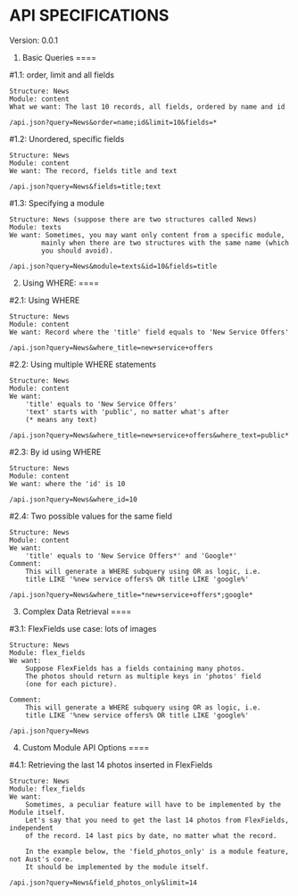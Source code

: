 API SPECIFICATIONS
====

Version: 0.0.1


1) Basic Queries
====

#1.1: order, limit and all fields

	Structure: News
	Module: content
	What we want: The last 10 records, all fields, ordered by name and id

	/api.json?query=News&order=name;id&limit=10&fields=*

#1.2: Unordered, specific fields

	Structure: News
	Module: content
	We want: The record, fields title and text

	/api.json?query=News&fields=title;text

#1.3: Specifying a module

	Structure: News (suppose there are two structures called News)
	Module: texts
	We want: Sometimes, you may want only content from a specific module,
			mainly when there are two structures with the same name (which
			you should avoid).

	/api.json?query=News&module=texts&id=10&fields=title

2) Using WHERE:
====

#2.1: Using WHERE

	Structure: News
	Module: content
	We want: Record where the 'title' field equals to 'New Service Offers'

	/api.json?query=News&where_title=new+service+offers

#2.2: Using multiple WHERE statements

	Structure: News
	Module: content
	We want:
		'title' equals to 'New Service Offers'
	 	'text' starts with 'public', no matter what's after
		(* means any text)

	/api.json?query=News&where_title=new+service+offers&where_text=public*

#2.3: By id using WHERE

	Structure: News
	Module: content
	We want: where the 'id' is 10

	/api.json?query=News&where_id=10

#2.4: Two possible values for the same field

	Structure: News
	Module: content
	We want:
		'title' equals to 'New Service Offers*' and 'Google*'
	Comment:
		This will generate a WHERE subquery using OR as logic, i.e.
		title LIKE '%new service offers% OR title LIKE 'google%'

	/api.json?query=News&where_title=*new+service+offers*;google*


3) Complex Data Retrieval
====

#3.1: FlexFields use case: lots of images

	Structure: News
	Module: flex_fields
	We want:
		Suppose FlexFields has a fields containing many photos. 
		The photos should return as multiple keys in 'photos' field
		(one for each picture).
		
	Comment:
		This will generate a WHERE subquery using OR as logic, i.e.
		title LIKE '%new service offers% OR title LIKE 'google%'

	/api.json?query=News


4) Custom Module API Options
====

#4.1: Retrieving the last 14 photos inserted in FlexFields 

	Structure: News
	Module: flex_fields
	We want:
		Sometimes, a peculiar feature will have to be implemented by the Module itself.
		Let's say that you need to get the last 14 photos from FlexFields, independent
		of the record. 14 last pics by date, no matter what the record.
		
		In the example below, the 'field_photos_only' is a module feature, not Aust's core.
		It should be implemented by the module itself.

	/api.json?query=News&field_photos_only&limit=14

